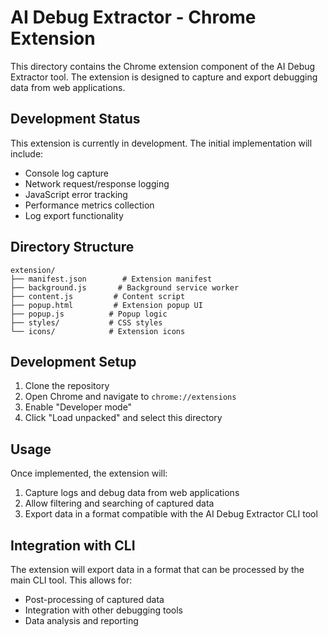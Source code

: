 # AI Debug Extractor - Chrome Extension

This directory contains the Chrome extension component of the AI Debug Extractor tool. The extension is designed to capture and export debugging data from web applications.

## Development Status

This extension is currently in development. The initial implementation will include:

- Console log capture
- Network request/response logging
- JavaScript error tracking
- Performance metrics collection
- Log export functionality

## Directory Structure

```
extension/
├── manifest.json        # Extension manifest
├── background.js       # Background service worker
├── content.js         # Content script
├── popup.html         # Extension popup UI
├── popup.js          # Popup logic
├── styles/           # CSS styles
└── icons/            # Extension icons
```

## Development Setup

1. Clone the repository
2. Open Chrome and navigate to `chrome://extensions`
3. Enable "Developer mode"
4. Click "Load unpacked" and select this directory

## Usage

Once implemented, the extension will:
1. Capture logs and debug data from web applications
2. Allow filtering and searching of captured data
3. Export data in a format compatible with the AI Debug Extractor CLI tool

## Integration with CLI

The extension will export data in a format that can be processed by the main CLI tool. This allows for:
- Post-processing of captured data
- Integration with other debugging tools
- Data analysis and reporting 